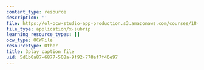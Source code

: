 ```yaml
---
content_type: resource
description: ''
file: https://ol-ocw-studio-app-production.s3.amazonaws.com/courses/18-06sc-linear-algebra-fall-2011/5d1b0a876877508a9f92778ef7f46e97_MMWqGD4Urso.vtt
file_type: application/x-subrip
learning_resource_types: []
ocw_type: OCWFile
resourcetype: Other
title: 3play caption file
uid: 5d1b0a87-6877-508a-9f92-778ef7f46e97
---
```

